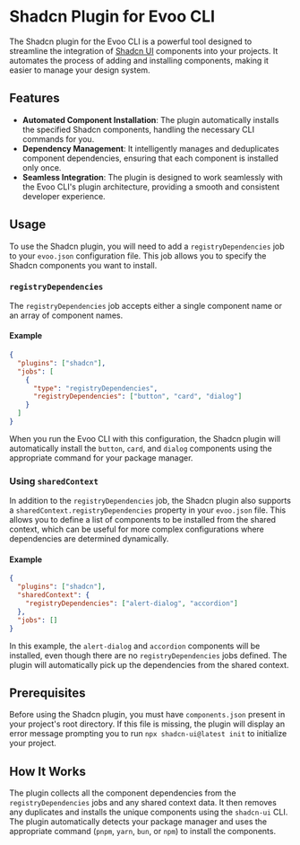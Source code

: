 # Shadcn Plugin for Evoo CLI

The Shadcn plugin for the Evoo CLI is a powerful tool designed to streamline the integration of [Shadcn UI](https://ui.shadcn.com/) components into your projects. It automates the process of adding and installing components, making it easier to manage your design system.

## Features

- **Automated Component Installation**: The plugin automatically installs the specified Shadcn components, handling the necessary CLI commands for you.
- **Dependency Management**: It intelligently manages and deduplicates component dependencies, ensuring that each component is installed only once.
- **Seamless Integration**: The plugin is designed to work seamlessly with the Evoo CLI's plugin architecture, providing a smooth and consistent developer experience.

## Usage

To use the Shadcn plugin, you will need to add a `registryDependencies` job to your `evoo.json` configuration file. This job allows you to specify the Shadcn components you want to install.

### `registryDependencies`

The `registryDependencies` job accepts either a single component name or an array of component names.

#### Example

```json
{
  "plugins": ["shadcn"],
  "jobs": [
    {
      "type": "registryDependencies",
      "registryDependencies": ["button", "card", "dialog"]
    }
  ]
}
```

When you run the Evoo CLI with this configuration, the Shadcn plugin will automatically install the `button`, `card`, and `dialog` components using the appropriate command for your package manager.

### Using `sharedContext`

In addition to the `registryDependencies` job, the Shadcn plugin also supports a `sharedContext.registryDependencies` property in your `evoo.json` file. This allows you to define a list of components to be installed from the shared context, which can be useful for more complex configurations where dependencies are determined dynamically.

#### Example

```json
{
  "plugins": ["shadcn"],
  "sharedContext": {
    "registryDependencies": ["alert-dialog", "accordion"]
  },
  "jobs": []
}
```

In this example, the `alert-dialog` and `accordion` components will be installed, even though there are no `registryDependencies` jobs defined. The plugin will automatically pick up the dependencies from the shared context.

## Prerequisites

Before using the Shadcn plugin, you must have `components.json` present in your project's root directory. If this file is missing, the plugin will display an error message prompting you to run `npx shadcn-ui@latest init` to initialize your project.

## How It Works

The plugin collects all the component dependencies from the `registryDependencies` jobs and any shared context data. It then removes any duplicates and installs the unique components using the `shadcn-ui` CLI. The plugin automatically detects your package manager and uses the appropriate command (`pnpm`, `yarn`, `bun`, or `npm`) to install the components.
